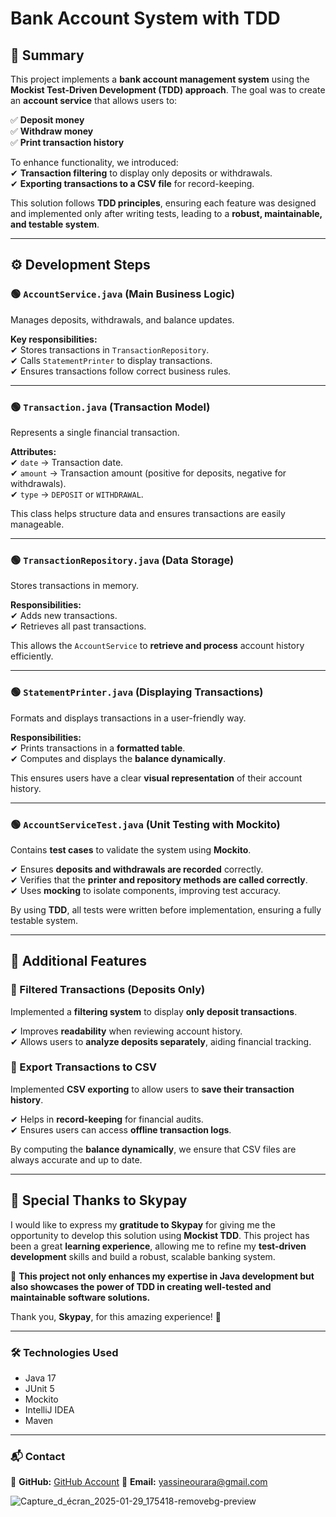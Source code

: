 # Bank Account System with TDD  


## 📌 Summary  
This project implements a **bank account management system** using the **Mockist Test-Driven Development (TDD) approach**. The goal was to create an **account service** that allows users to:  

✅ **Deposit money**  
✅ **Withdraw money**  
✅ **Print transaction history**  

To enhance functionality, we introduced:  
✔ **Transaction filtering** to display only deposits or withdrawals.  
✔ **Exporting transactions to a CSV file** for record-keeping.  

This solution follows **TDD principles**, ensuring each feature was designed and implemented only after writing tests, leading to a **robust, maintainable, and testable system**.  

---

## ⚙️ Development Steps  

### 🟢 `AccountService.java` (Main Business Logic)  
Manages deposits, withdrawals, and balance updates.  

**Key responsibilities:**  
✔ Stores transactions in `TransactionRepository`.  
✔ Calls `StatementPrinter` to display transactions.  
✔ Ensures transactions follow correct business rules.  

---

### 🟢 `Transaction.java` (Transaction Model)  
Represents a single financial transaction.  

**Attributes:**  
✔ `date` → Transaction date.  
✔ `amount` → Transaction amount (positive for deposits, negative for withdrawals).  
✔ `type` → `DEPOSIT` or `WITHDRAWAL`.  

This class helps structure data and ensures transactions are easily manageable.  

---

### 🟢 `TransactionRepository.java` (Data Storage)  
Stores transactions in memory.  

**Responsibilities:**  
✔ Adds new transactions.  
✔ Retrieves all past transactions.  

This allows the `AccountService` to **retrieve and process** account history efficiently.  

---

### 🟢 `StatementPrinter.java` (Displaying Transactions)  
Formats and displays transactions in a user-friendly way.  

**Responsibilities:**  
✔ Prints transactions in a **formatted table**.  
✔ Computes and displays the **balance dynamically**.  

This ensures users have a clear **visual representation** of their account history.  

---

### 🟢 `AccountServiceTest.java` (Unit Testing with Mockito)  
Contains **test cases** to validate the system using **Mockito**.  

✔ Ensures **deposits and withdrawals are recorded** correctly.  
✔ Verifies that the **printer and repository methods are called correctly**.  
✔ Uses **mocking** to isolate components, improving test accuracy.  

By using **TDD**, all tests were written before implementation, ensuring a fully testable system.  

---

## 🚀 Additional Features  

### 📌 Filtered Transactions (Deposits Only)  
Implemented a **filtering system** to display **only deposit transactions**.  

✔ Improves **readability** when reviewing account history.  
✔ Allows users to **analyze deposits separately**, aiding financial tracking.  

### 📌 Export Transactions to CSV  
Implemented **CSV exporting** to allow users to **save their transaction history**.  

✔ Helps in **record-keeping** for financial audits.  
✔ Ensures users can access **offline transaction logs**.  

By computing the **balance dynamically**, we ensure that CSV files are always accurate and up to date.  

---

## 💙 Special Thanks to Skypay  
I would like to express my **gratitude to Skypay** for giving me the opportunity to develop this solution using **Mockist TDD**. This project has been a great **learning experience**, allowing me to refine my **test-driven development** skills and build a robust, scalable banking system.  

🚀 **This project not only enhances my expertise in Java development but also showcases the power of TDD in creating well-tested and maintainable software solutions.**  

Thank you, **Skypay**, for this amazing experience! 🙌  

---

### 🛠 Technologies Used  
- Java 17  
- JUnit 5  
- Mockito  
- IntelliJ IDEA  
- Maven  

---

### 📬 Contact  
🔗 **GitHub:** [GitHub Account]([https://github.com/yourusername](https://github.com/YassineOurara))  
📧 **Email:** yassineourara@gmail.com


![Capture_d_écran_2025-01-29_175418-removebg-preview](https://github.com/user-attachments/assets/fa22395f-ca02-4da5-bf3a-d0d50a04a44a)


